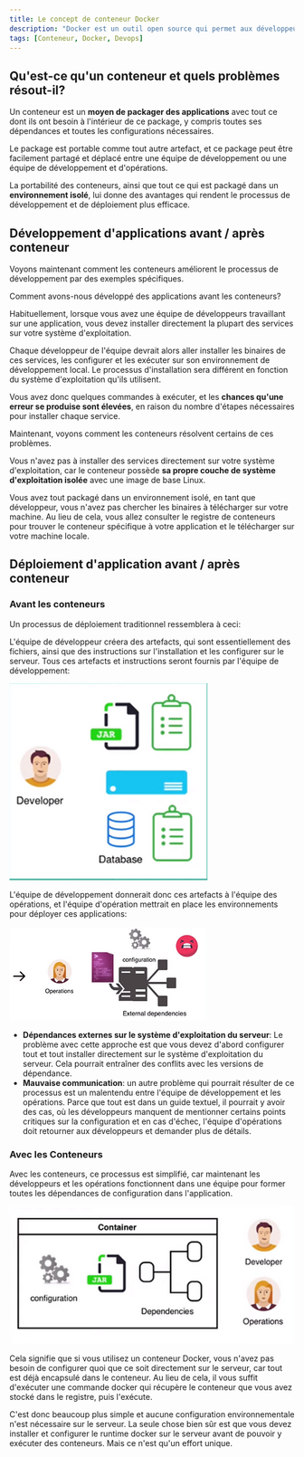 ```yaml
---
title: Le concept de conteneur Docker
description: "Docker est un outil open source qui permet aux développeurs de créer, déployer, exécuter, mettre à jour et gérer les conteneurs."
tags: [Conteneur, Docker, Devops]
---
```


<!--truncate-->

## Qu'est-ce qu'un conteneur et quels problèmes résout-il?

Un conteneur est un **moyen de packager des applications** avec tout ce dont ils ont besoin à l'intérieur de ce package, y compris toutes ses dépendances et toutes les configurations nécessaires.

Le package est portable comme tout autre artefact, et ce package peut être facilement partagé et déplacé entre une équipe de développement ou une équipe de développement et d'opérations.

La portabilité des conteneurs, ainsi que tout ce qui est packagé dans un **environnement isolé**, lui donne des avantages qui rendent le processus de développement et de déploiement plus efficace.

## Développement d'applications avant / après conteneur

Voyons maintenant comment les conteneurs améliorent le processus de développement par des exemples spécifiques.

Comment avons-nous développé des applications avant les conteneurs?

Habituellement, lorsque vous avez une équipe de développeurs travaillant sur une application, vous devez installer directement la plupart des services sur votre système d'exploitation.

Chaque développeur de l'équipe devrait alors aller installer les binaires de ces services, les configurer et les exécuter sur son environnement de développement local. Le processus d'installation sera différent en fonction du système d'exploitation qu'ils utilisent.

Vous avez donc quelques commandes à exécuter, et les **chances qu'une erreur se produise sont élevées**, en raison du nombre d'étapes nécessaires pour installer chaque service.

Maintenant, voyons comment les conteneurs résolvent certains de ces problèmes.

Vous n'avez pas à installer des services directement sur votre système d'exploitation, car le conteneur possède **sa propre couche de système d'exploitation isolée** avec une image de base Linux.

Vous avez tout packagé dans un environnement isolé, en tant que développeur, vous n'avez pas chercher les binaires à télécharger sur votre machine. Au lieu de cela, vous allez consulter le registre de conteneurs pour trouver le conteneur spécifique à votre application et le télécharger sur votre machine locale.

## Déploiement d'application avant / après conteneur

### Avant les conteneurs

Un processus de déploiement traditionnel ressemblera à ceci:

L'équipe de développeur créera des artefacts, qui sont essentiellement des fichiers, ainsi que des instructions sur l'installation et les configurer sur le serveur. Tous ces artefacts et instructions seront fournis par l'équipe de développement:

![alt text](./img/image.png)

L'équipe de développement donnerait donc ces artefacts à l'équipe des opérations, et l'équipe d'opération mettrait en place les environnements pour déployer ces applications:

![Texte alt](./img/image-1.png)

- **Dépendances externes sur le système d'exploitation du serveur**: Le problème avec cette approche est que vous devez d'abord configurer tout et tout installer directement sur le système d'exploitation du serveur. Cela pourrait entraîner des conflits avec les versions de dépendance.
- **Mauvaise communication**: un autre problème qui pourrait résulter de ce processus est un malentendu entre l'équipe de développement et les opérations. Parce que tout est dans un guide textuel, il pourrait y avoir des cas, où les développeurs manquent de mentionner certains points critiques sur la configuration et en cas d'échec, l'équipe d'opérations doit retourner aux développeurs et demander plus de détails.

### Avec les Conteneurs

Avec les conteneurs, ce processus est simplifié, car maintenant les développeurs et les opérations fonctionnent dans une équipe pour former toutes les dépendances de configuration dans l'application.

![Texte alt](./img/image-2.png)

Cela signifie que si vous utilisez un conteneur Docker, vous n'avez pas besoin de configurer quoi que ce soit directement sur le serveur, car tout est déjà encapsulé dans le conteneur. Au lieu de cela, il vous suffit d'exécuter une commande docker qui récupère le conteneur que vous avez stocké dans le registre, puis l'exécute.

C'est donc beaucoup plus simple et aucune configuration environnementale n'est nécessaire sur le serveur. La seule chose bien sûr est que vous devez installer et configurer le runtime docker sur le serveur avant de pouvoir y exécuter des conteneurs. Mais ce n'est qu'un effort unique.
